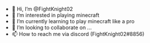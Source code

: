 - 👋 Hi, I’m @FightKnight02
- 👀 I’m interested in playing minecraft
- 🌱 I’m currently learning to play minecraft like a pro
- 💞️ I’m looking to collaborate on ...
- 📫 How to reach me via discord (FightKnight02#8856)

<!---
FightKnight02/FightKnight02 is a ✨ special ✨ repository because its `README.md` (this file) appears on your GitHub profile.
You can click the Preview link to take a look at your changes.
--->
